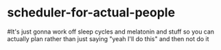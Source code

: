 # scheduler-for-actual-people

#It's just gonna work off sleep cycles and melatonin and stuff so you can actually plan rather than just saying "yeah I'll do this" and then not do it
